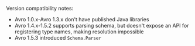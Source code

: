 Version compatibility notes:

* Avro 1.0.x-Avro 1.3.x don't have published Java libraries
* Avro 1.4.x-1.5.2 supports parsing schema, but doesn't expose an API for registering type names, making resolution impossible
* Avro 1.5.3 introduced `Schema.Parser`
